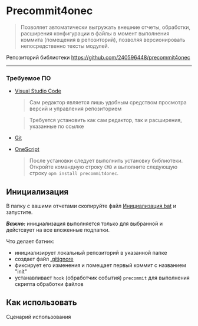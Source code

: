 # Precommit4onec

> Позволяет автоматически выгружать внешние отчеты, обработки, расширения конфигурации в файлы в момент выполнения коммита (помещения в репозиторий), позволяя версионировать непосредственно тексты модулей.

Репозиторий библиотеки https://github.com/240596448/precommit4onec

---

### Требуемое ПО

* [Visual Studio Code](../VSCode/VSCode.md)
    > Сам редактор является лишь удобным средством просмотра версий и управления репозиторием
    
    > Требуется установить как сам редактор, так и расширения, указанные по ссылке

* [Git](../Git/Git.md)

* [OneScript](../OneScript/OneScript.md)
    > После установки следует выполнить установку библиотеки. Откройте командную строку `CMD` и выполните следующую строку `opm install precommit4onec`. 

## Инициализация

В папку с вашими отчетами скопируйте файл [Инициализация.bat](Инициализация.bat) и запустите.

***Важно:*** инициализация выполняется только для выбранной
и дейстсвует на все вложенные подпапки.

Что делает батник:

- инициализирует локальный репозиторий в указанной папке
- создает файл [.gitignore](https://git-scm.com/book/ru/v2/%D0%9E%D1%81%D0%BD%D0%BE%D0%B2%D1%8B-Git-%D0%97%D0%B0%D0%BF%D0%B8%D1%81%D1%8C-%D0%B8%D0%B7%D0%BC%D0%B5%D0%BD%D0%B5%D0%BD%D0%B8%D0%B9-%D0%B2-%D1%80%D0%B5%D0%BF%D0%BE%D0%B7%D0%B8%D1%82%D0%BE%D1%80%D0%B8%D0%B9)
- фиксирует его изменения и помещает первый коммит с названием "init"
- устанавливает `hook` (обработчик события) `precommit` для выполнения скрипта обработки файлов

## Как использовать

Сценарий использования
